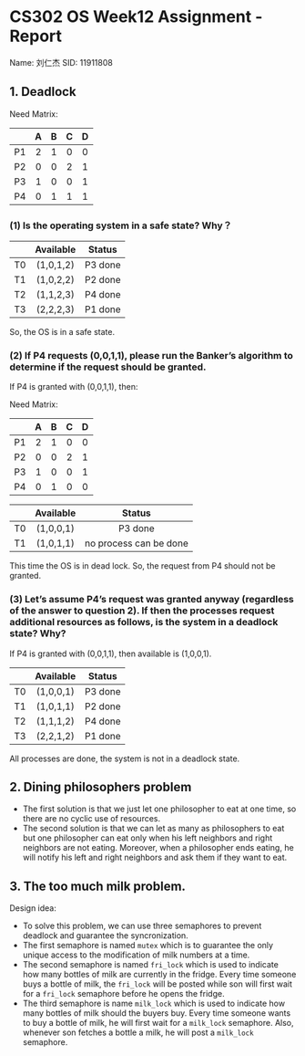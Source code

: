 # CS302 OS Week12 Assignment - Report

Name: 刘仁杰
SID: 11911808

## 1. Deadlock

Need Matrix:

|      |  A   |  B   |  C   |  D   |
| ---- | :--: | :--: | :--: | :--: |
| P1   |  2   |  1   |  0   |  0   |
| P2   |  0   |  0   |  2   |  1   |
| P3   |  1   |  0   |  0   |  1   |
| P4   |  0   |  1   |  1   |  1   |

### (1) Is the operating system in a safe state? Why？

|      | Available | Status  |
| :--: | :-------: | :-----: |
|  T0  | (1,0,1,2) | P3 done |
|  T1  | (1,0,2,2) | P2 done |
|  T2  | (1,1,2,3) | P4 done |
|  T3  | (2,2,2,3) | P1 done |

So, the OS is in a safe state.

### (2) If P4 requests (0,0,1,1), please run the Banker’s algorithm to determine if the request should be granted.

If P4 is granted with (0,0,1,1), then:

Need Matrix:

|      |  A   |  B   |  C   |  D   |
| ---- | :--: | :--: | :--: | :--: |
| P1   |  2   |  1   |  0   |  0   |
| P2   |  0   |  0   |  2   |  1   |
| P3   |  1   |  0   |  0   |  1   |
| P4   |  0   |  1   |  0   |  0   |

|      | Available |         Status         |
| :--: | :-------: | :--------------------: |
|  T0  | (1,0,0,1) |        P3 done         |
|  T1  | (1,0,1,1) | no process can be done |

This time the OS is in dead lock. So, the request from P4 should not be granted.

### (3) Let’s assume P4’s request was granted anyway (regardless of the answer to question 2). If then the processes request additional resources as follows, is the system in a deadlock state? Why?

If P4 is granted with (0,0,1,1), then available is (1,0,0,1).

|      | Available | Status  |
| :--: | :-------: | :-----: |
|  T0  | (1,0,0,1) | P3 done |
|  T1  | (1,0,1,1) | P2 done |
|  T2  | (1,1,1,2) | P4 done |
|  T3  | (2,2,1,2) | P1 done |

All processes are done, the system is not in a deadlock state.

## 2. Dining philosophers problem

* The first solution is that we just let one philosopher to eat at one time, so there are no cyclic use of resources.
* The second solution is that we can let as many as philosophers to eat but one philosopher can eat only when his left neighbors and right neighbors are not eating. Moreover, when a philosopher ends eating, he will notify his left and right neighbors and ask them if they want to eat.

## 3. The too much milk problem.

Design idea: 

* To solve this problem, we can use three semaphores to prevent deadlock and guarantee the syncronization.
* The first semaphore is named `mutex` which is to guarantee the only unique access to the modification of milk numbers at a time.
* The second semaphore is named `fri_lock` which is used to indicate how many bottles of milk are currently in the fridge. Every time someone buys a bottle of milk, the `fri_lock` will be posted while son will first wait for a `fri_lock` semaphore before he opens the fridge. 
* The third semaphore is name `milk_lock` which is used to indicate how many bottles of milk should the buyers buy. Every time someone wants to buy a bottle of milk, he will first wait for a `milk_lock` semaphore. Also, whenever son fetches a bottle a milk, he will post a `milk_lock` semaphore.

